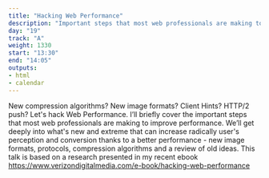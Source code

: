```yaml
---
title: "Hacking Web Performance"
description: "Important steps that most web professionals are making to improve performance."
day: "19"
track: "A"
weight: 1330
start: "13:30"
end: "14:05"
outputs:
- html
- calendar
---
```


New compression algorithms? New image formats? Client Hints? HTTP/2 push? Let's hack Web Performance.
I’ll briefly cover the important steps that most web professionals are making to improve performance. We’ll get deeply into what's new and extreme that can increase radically user's perception and conversion thanks to a better performance - new image formats, protocols, compression algorithms and a review of old ideas. This talk is based on a research presented in my recent ebook https://www.verizondigitalmedia.com/e-book/hacking-web-performance
